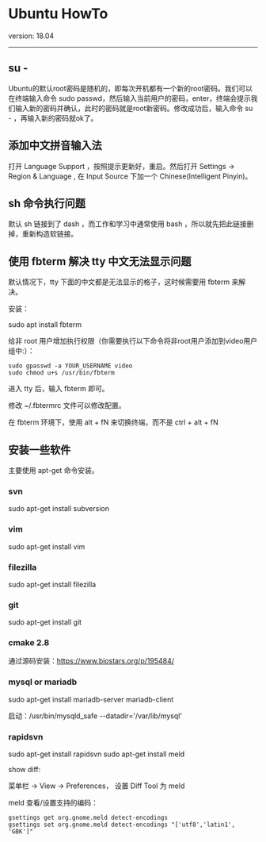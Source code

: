 # Ubuntu HowTo

version: 18.04

---

## su -

Ubuntu的默认root密码是随机的，即每次开机都有一个新的root密码。我们可以在终端输入命令 sudo passwd，然后输入当前用户的密码，enter，终端会提示我们输入新的密码并确认，此时的密码就是root新密码。修改成功后，输入命令 su - ，再输入新的密码就ok了。

## 添加中文拼音输入法

打开 Language Support ，按照提示更新好，重启。然后打开 Settings -> Region & Language , 在 Input Source 下加一个 Chinese(Intelligent Pinyin)。

## sh 命令执行问题

默认 sh 链接到了 dash ，而工作和学习中通常使用 bash ，所以就先把此链接删掉，重新构造软链接。

## 使用 fbterm 解决 tty 中文无法显示问题

默认情况下，tty 下面的中文都是无法显示的格子，这时候需要用 fbterm 来解决。

安装：

sudo apt install fbterm

给非 root 用户增加执行权限（你需要执行以下命令将非root用户添加到video用户组中:）：

```
sudo gpasswd -a YOUR_USERNAME video
sudo chmod u+s /usr/bin/fbterm
```

进入 tty 后，输入 fbterm 即可。

修改 ~/.fbtermrc 文件可以修改配置。

在 fbterm 环境下，使用 alt + fN 来切换终端，而不是 ctrl + alt + fN

## 安装一些软件

主要使用 apt-get 命令安装。

### svn

sudo apt-get install subversion

### vim

sudo apt-get install vim

### filezilla

sudo apt-get install filezilla

### git

sudo apt-get install git

### cmake 2.8

通过源码安装：https://www.biostars.org/p/195484/

### mysql or mariadb

sudo apt-get install mariadb-server mariadb-client

启动：/usr/bin/mysqld_safe --datadir='/var/lib/mysql'

### rapidsvn

sudo apt-get install rapidsvn
sudo apt-get install meld

show diff:

菜单栏 -> View -> Preferences， 设置 Diff Tool 为 meld

meld 查看/设置支持的编码：

```
gsettings get org.gnome.meld detect-encodings
gsettings set org.gnome.meld detect-encodings "['utf8','latin1', 'GBK']"
```
